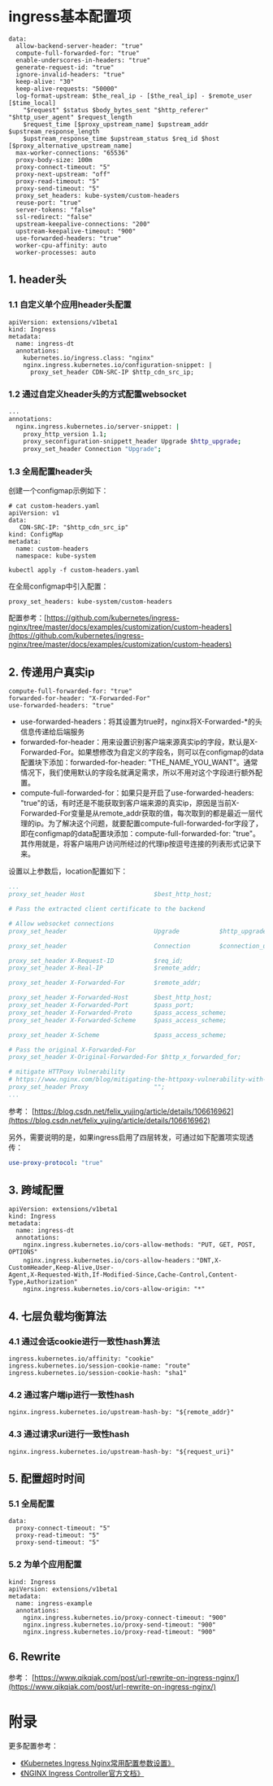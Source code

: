 # ingress基本配置项

```
data:
  allow-backend-server-header: "true"
  compute-full-forwarded-for: "true"
  enable-underscores-in-headers: "true"
  generate-request-id: "true"
  ignore-invalid-headers: "true"
  keep-alive: "30"
  keep-alive-requests: "50000"
  log-format-upstream: $the_real_ip - [$the_real_ip] - $remote_user [$time_local]
    "$request" $status $body_bytes_sent "$http_referer" "$http_user_agent" $request_length
    $request_time [$proxy_upstream_name] $upstream_addr $upstream_response_length
    $upstream_response_time $upstream_status $req_id $host [$proxy_alternative_upstream_name]
  max-worker-connections: "65536"
  proxy-body-size: 100m
  proxy-connect-timeout: "5"
  proxy-next-upstream: "off"
  proxy-read-timeout: "5"
  proxy-send-timeout: "5"
  proxy_set_headers: kube-system/custom-headers
  reuse-port: "true"
  server-tokens: "false"
  ssl-redirect: "false"
  upstream-keepalive-connections: "200"
  upstream-keepalive-timeout: "900"
  use-forwarded-headers: "true"
  worker-cpu-affinity: auto
  worker-processes: auto
```

## 1. header头

### 1.1 自定义单个应用header头配置

```
apiVersion: extensions/v1beta1
kind: Ingress
metadata:
  name: ingress-dt
  annotations:
    kubernetes.io/ingress.class: "nginx"
    nginx.ingress.kubernetes.io/configuration-snippet: |
      proxy_set_header CDN-SRC-IP $http_cdn_src_ip;
```

### 1.2 通过自定义header头的方式配置websocket

```Bash
...
annotations:
  nginx.ingress.kubernetes.io/server-snippet: |
    proxy_http_version 1.1;
    proxy_seconfiguration-snippett_header Upgrade $http_upgrade;
    proxy_set_header Connection "Upgrade";
```

### 1.3 全局配置header头

创建一个configmap示例如下：

```
# cat custom-headers.yaml
apiVersion: v1
data:
   CDN-SRC-IP: "$http_cdn_src_ip"
kind: ConfigMap
metadata:
  name: custom-headers
  namespace: kube-system
```

```
kubectl apply -f custom-headers.yaml
```

在全局configmap中引入配置：

```
proxy_set_headers: kube-system/custom-headers
```

配置参考：[https://github.com/kubernetes/ingress-nginx/tree/master/docs/examples/customization/custom-headers](https://github.com/kubernetes/ingress-nginx/tree/master/docs/examples/customization/custom-headers)



## 2. 传递用户真实ip

```
compute-full-forwarded-for: "true"
forwarded-for-header: "X-Forwarded-For"
use-forwarded-headers: "true"
```

- use-forwarded-headers：将其设置为true时，nginx将X-Forwarded-*的头信息传递给后端服务
- forwarded-for-header：用来设置识别客户端来源真实ip的字段，默认是X-Forwarded-For。如果想修改为自定义的字段名，则可以在configmap的data配置块下添加：forwarded-for-header: "THE_NAME_YOU_WANT"。通常情况下，我们使用默认的字段名就满足需求，所以不用对这个字段进行额外配置。
- compute-full-forwarded-for：如果只是开启了use-forwarded-headers: "true"的话，有时还是不能获取到客户端来源的真实ip，原因是当前X-Forwarded-For变量是从remote_addr获取的值，每次取到的都是最近一层代理的ip。为了解决这个问题，就要配置compute-full-forwarded-for字段了，即在configmap的data配置块添加：compute-full-forwarded-for: "true"。其作用就是，将客户端用户访问所经过的代理ip按逗号连接的列表形式记录下来。

设置以上参数后，location配置如下： 

```YAML
...
proxy_set_header Host                   $best_http_host;

# Pass the extracted client certificate to the backend

# Allow websocket connections
proxy_set_header                        Upgrade           $http_upgrade;

proxy_set_header                        Connection        $connection_upgrade;

proxy_set_header X-Request-ID           $req_id;
proxy_set_header X-Real-IP              $remote_addr;

proxy_set_header X-Forwarded-For        $remote_addr;

proxy_set_header X-Forwarded-Host       $best_http_host;
proxy_set_header X-Forwarded-Port       $pass_port;
proxy_set_header X-Forwarded-Proto      $pass_access_scheme;
proxy_set_header X-Forwarded-Scheme     $pass_access_scheme;

proxy_set_header X-Scheme               $pass_access_scheme;

# Pass the original X-Forwarded-For
proxy_set_header X-Original-Forwarded-For $http_x_forwarded_for;

# mitigate HTTPoxy Vulnerability
# https://www.nginx.com/blog/mitigating-the-httpoxy-vulnerability-with-nginx/
proxy_set_header Proxy                  "";
...
```

参考： [https://blog.csdn.net/felix_yujing/article/details/106616962](https://blog.csdn.net/felix_yujing/article/details/106616962)



另外，需要说明的是，如果ingress启用了四层转发，可通过如下配置项实现透传： 

```YAML
use-proxy-protocol: "true"
```

## 3. 跨域配置

```
apiVersion: extensions/v1beta1
kind: Ingress
metadata:
  name: ingress-dt
  annotations:
    nginx.ingress.kubernetes.io/cors-allow-methods: "PUT, GET, POST, OPTIONS"
    nginx.ingress.kubernetes.io/cors-allow-headers："DNT,X-CustomHeader,Keep-Alive,User- 
Agent,X-Requested-With,If-Modified-Since,Cache-Control,Content-Type,Authorization"
    nginx.ingress.kubernetes.io/cors-allow-origin: "*"
```

## 4. 七层负载均衡算法

### 4.1 通过会话cookie进行一致性hash算法

```
ingress.kubernetes.io/affinity: "cookie"
ingress.kubernetes.io/session-cookie-name: "route"
ingress.kubernetes.io/session-cookie-hash: "sha1"
```

### 4.2 通过客户端ip进行一致性hash

```
nginx.ingress.kubernetes.io/upstream-hash-by: "${remote_addr}"
```

### 4.3 通过请求uri进行一致性hash

```
nginx.ingress.kubernetes.io/upstream-hash-by: "${request_uri}"
```

## 5. 配置超时时间

### 5.1 全局配置

```
data:
  proxy-connect-timeout: "5"
  proxy-read-timeout: "5"
  proxy-send-timeout: "5"
```

### 5.2 为单个应用配置

```
kind: Ingress
apiVersion: extensions/v1beta1
metadata:
  name: ingress-example
  annotations:
    nginx.ingress.kubernetes.io/proxy-connect-timeout: "900"
    nginx.ingress.kubernetes.io/proxy-send-timeout: "900"
    nginx.ingress.kubernetes.io/proxy-read-timeout: "900"
```



## 6. Rewrite



参考： [https://www.qikqiak.com/post/url-rewrite-on-ingress-nginx/](https://www.qikqiak.com/post/url-rewrite-on-ingress-nginx/)

# 附录

更多配置参考：

- [《Kubernetes Ingress Nginx常用配置参数设置》](https://blog.csdn.net/weixin_43855694/article/details/106942537)
- [《NGINX Ingress Controller官方文档》](https://kubernetes.github.io/ingress-nginx/)